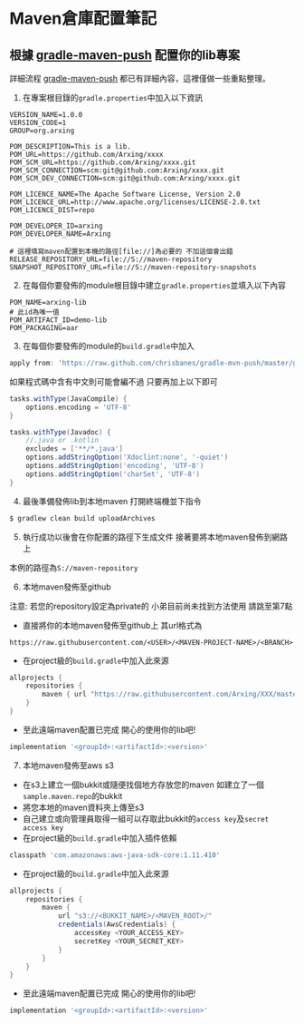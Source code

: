 # Maven倉庫配置筆記

## 根據 [gradle-maven-push](https://github.com/chrisbanes/gradle-mvn-push) 配置你的lib專案

詳細流程 [gradle-maven-push](https://github.com/chrisbanes/gradle-mvn-push) 都已有詳細內容，這裡僅做一些重點整理。

1. 在專案根目錄的`gradle.properties`中加入以下資訊
```properties
VERSION_NAME=1.0.0
VERSION_CODE=1
GROUP=org.arxing

POM_DESCRIPTION=This is a lib.
POM_URL=https://github.com/Arxing/xxxx
POM_SCM_URL=https://github.com/Arxing/xxxx.git
POM_SCM_CONNECTION=scm:git@github.com:Arxing/xxxx.git
POM_SCM_DEV_CONNECTION=scm:git@github.com:Arxing/xxxx.git

POM_LICENCE_NAME=The Apache Software License, Version 2.0
POM_LICENCE_URL=http://www.apache.org/licenses/LICENSE-2.0.txt
POM_LICENCE_DIST=repo

POM_DEVELOPER_ID=arxing
POM_DEVELOPER_NAME=Arxing

# 這裡填寫maven配置到本機的路徑[file://]為必要的 不加這個會出錯
RELEASE_REPOSITORY_URL=file://S://maven-repository
SNAPSHOT_REPOSITORY_URL=file://S://maven-repository-snapshots
```
2. 在每個你要發佈的module根目錄中建立`gradle.properties`並填入以下內容
```properties
POM_NAME=arxing-lib
# 此id為唯一值
POM_ARTIFACT_ID=demo-lib
POM_PACKAGING=aar
```

3. 在每個你要發佈的module的`build.gradle`中加入
```gradle
apply from: 'https://raw.github.com/chrisbanes/gradle-mvn-push/master/gradle-mvn-push.gradle'
```
如果程式碼中含有中文則可能會編不過
只要再加上以下即可
```gradle
tasks.withType(JavaCompile) {
    options.encoding = 'UTF-8'
}

tasks.withType(Javadoc) {
    //.java or .kotlin
    excludes = ['**/*.java']
    options.addStringOption('Xdoclint:none', '-quiet')
    options.addStringOption('encoding', 'UTF-8')
    options.addStringOption('charSet', 'UTF-8')
}
```

4. 最後準備發佈lib到本地maven 打開終端機並下指令
```bash
$ gradlew clean build uploadArchives
```

5. 執行成功以後會在你配置的路徑下生成文件 接著要將本地maven發佈到網路上

本例的路徑為`S://maven-repository`

6. 本地maven發佈至github

注意: 若您的repository設定為private的 小弟目前尚未找到方法使用 請跳至第7點

+ 直接將你的本地maven發佈至github上 其url格式為

`https://raw.githubusercontent.com/<USER>/<MAVEN-PROJECT-NAME>/<BRANCH>`
+ 在project級的`build.gradle`中加入此來源
```gradle
allprojects {
    repositories {
        maven { url "https://raw.githubusercontent.com/Arxing/XXX/master" }
    }
}
```
+ 至此遠端maven配置已完成 開心的使用你的lib吧!
```gradle
implementation '<groupId>:<artifactId>:<version>'
```

7. 本地maven發佈至aws s3

+ 在s3上建立一個bukkit或隨便找個地方存放您的maven 如建立了一個`sample.maven.repo`的bukkit
+ 將您本地的maven資料夾上傳至s3
+ 自己建立或向管理員取得一組可以存取此bukkit的`access key`及`secret access key`
+ 在project級的`build.gradle`中加入插件依賴
```gradle
classpath 'com.amazonaws:aws-java-sdk-core:1.11.410'
```
+ 在project級的`build.gradle`中加入此來源
```gradle
allprojects {
    repositories {
        maven {
            url "s3://<BUKKIT_NAME>/<MAVEN_ROOT>/"
            credentials(AwsCredentials) {
                accessKey <YOUR_ACCESS_KEY>
                secretKey <YOUR_SECRET_KEY>
            }
        }
    }
}
```

+ 至此遠端maven配置已完成 開心的使用你的lib吧!
```gradle
implementation '<groupId>:<artifactId>:<version>'
```






